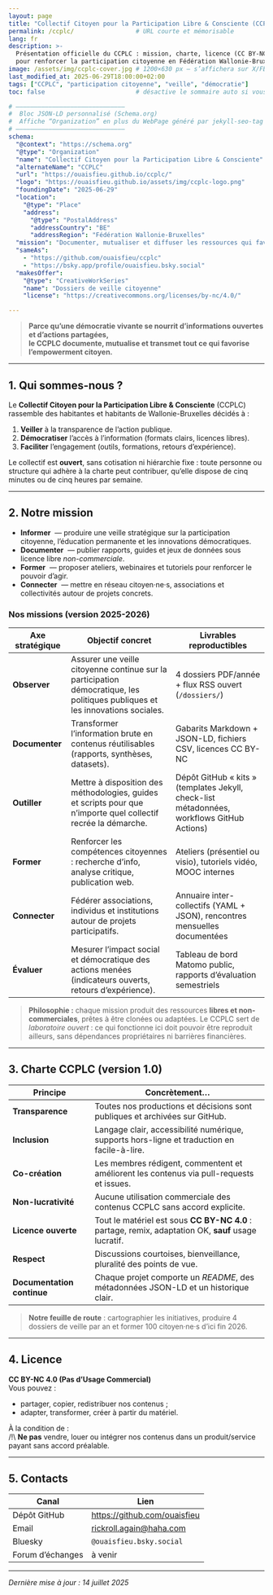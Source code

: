 ```yaml
---
layout: page
title: "Collectif Citoyen pour la Participation Libre & Consciente (CCPLC)"
permalink: /ccplc/                 # URL courte et mémorisable
lang: fr
description: >-
  Présentation officielle du CCPLC : mission, charte, licence (CC BY-NC 4.0) et modalités de contribution
  pour renforcer la participation citoyenne en Fédération Wallonie-Bruxelles.
image: /assets/img/ccplc-cover.jpg # 1200×630 px – s’affichera sur X/FB/LinkedIn
last_modified_at: 2025-06-29T18:00:00+02:00
tags: ["CCPLC", "participation citoyenne", "veille", "démocratie"]
toc: false                         # désactive le sommaire auto si vous le souhaitez

# ——————————————————————————————
#  Bloc JSON-LD personnalisé (Schema.org)
#  Affiche “Organization” en plus du WebPage généré par jekyll-seo-tag
# ——————————————————————————————
schema:
  "@context": "https://schema.org"
  "@type": "Organization"
  "name": "Collectif Citoyen pour la Participation Libre & Consciente"
  "alternateName": "CCPLC"
  "url": "https://ouaisfieu.github.io/ccplc/"
  "logo": "https://ouaisfieu.github.io/assets/img/ccplc-logo.png"
  "foundingDate": "2025-06-29"
  "location":
    "@type": "Place"
    "address":
      "@type": "PostalAddress"
      "addressCountry": "BE"
      "addressRegion": "Fédération Wallonie-Bruxelles"
  "mission": "Documenter, mutualiser et diffuser les ressources qui favorisent l’empouvoirement citoyen, sous licence libre non-commerciale."
  "sameAs":
    - "https://github.com/ouaisfieu/ccplc"
    - "https://bsky.app/profile/ouaisfieu.bsky.social"
  "makesOffer":
    "@type": "CreativeWorkSeries"
    "name": "Dossiers de veille citoyenne"
    "license": "https://creativecommons.org/licenses/by-nc/4.0/"

---
```


> **Parce qu’une démocratie vivante se nourrit d’informations ouvertes et d’actions partagées,  
> le CCPLC documente, mutualise et transmet tout ce qui favorise l’empowerment citoyen.**

---

## 1. Qui sommes-nous ?

Le **Collectif Citoyen pour la Participation Libre & Consciente** (CCPLC) rassemble des habitantes et habitants de Wallonie-Bruxelles décidés à :

1. **Veiller** à la transparence de l’action publique.  
2. **Démocratiser** l’accès à l’information (formats clairs, licences libres).  
3. **Faciliter** l’engagement (outils, formations, retours d’expérience).  

Le collectif est **ouvert**, sans cotisation ni hiérarchie fixe : toute personne ou structure qui adhère à la charte peut contribuer, qu’elle dispose de cinq minutes ou de cinq heures par semaine.

---

## 2. Notre mission

- **Informer** &nbsp;— produire une veille stratégique sur la participation citoyenne, l’éducation permanente et les innovations démocratiques.  
- **Documenter** &nbsp;— publier rapports, guides et jeux de données sous licence libre *non-commerciale*.  
- **Former** &nbsp;— proposer ateliers, webinaires et tutoriels pour renforcer le pouvoir d’agir.  
- **Connecter** &nbsp;— mettre en réseau citoyen·ne·s, associations et collectivités autour de projets concrets.

### Nos missions (version 2025-2026)

| Axe stratégique | Objectif concret | Livrables reproductibles |
|-----------------|------------------|--------------------------|
| **Observer**    | Assurer une veille citoyenne continue sur la participation démocratique, les politiques publiques et les innovations sociales. | 4 dossiers PDF/année + flux RSS ouvert (`/dossiers/`) |
| **Documenter**  | Transformer l’information brute en contenus réutilisables (rapports, synthèses, datasets). | Gabarits Markdown + JSON-LD, fichiers CSV, licences CC BY-NC |
| **Outiller**    | Mettre à disposition des méthodologies, guides et scripts pour que n’importe quel collectif recrée la démarche. | Dépôt GitHub « kits » (templates Jekyll, check-list métadonnées, workflows GitHub Actions) |
| **Former**      | Renforcer les compétences citoyennes : recherche d’info, analyse critique, publication web. | Ateliers (présentiel ou visio), tutoriels vidéo, MOOC internes |
| **Connecter**   | Fédérer associations, individus et institutions autour de projets participatifs. | Annuaire inter-collectifs (YAML + JSON), rencontres mensuelles documentées |
| **Évaluer**     | Mesurer l’impact social et démocratique des actions menées (indicateurs ouverts, retours d’expérience). | Tableau de bord Matomo public, rapports d’évaluation semestriels |

> **Philosophie :** chaque mission produit des ressources **libres et non-commerciales**, prêtes à être clonées ou adaptées. Le CCPLC sert de *laboratoire ouvert* : ce qui fonctionne ici doit pouvoir être reproduit ailleurs, sans dépendances propriétaires ni barrières financières.


---

## 3. Charte CCPLC (version 1.0)

| Principe | Concrètement… |
|----------|---------------|
| **Transparence** | Toutes nos productions et décisions sont publiques et archivées sur GitHub. |
| **Inclusion** | Langage clair, accessibilité numérique, supports hors-ligne et traduction en facile-à-lire. |
| **Co-création** | Les membres rédigent, commentent et améliorent les contenus via pull-requests et issues. |
| **Non-lucrativité** | Aucune utilisation commerciale des contenus CCPLC sans accord explicite. |
| **Licence ouverte** | Tout le matériel est sous **CC BY-NC 4.0** : partage, remix, adaptation OK, **sauf** usage lucratif. |
| **Respect** | Discussions courtoises, bienveillance, pluralité des points de vue. |
| **Documentation continue** | Chaque projet comporte un *README*, des métadonnées JSON-LD et un historique clair. |

> **Notre feuille de route** : cartographier les initiatives, produire 4 dossiers de veille par an et former 100 citoyen·ne·s d’ici fin 2026.

---

## 4. Licence

**CC BY-NC 4.0 (Pas d’Usage Commercial)**  
Vous pouvez :  
- partager, copier, redistribuer nos contenus ;  
- adapter, transformer, créer à partir du matériel.  

À la condition de :  
/!\ **Ne pas** vendre, louer ou intégrer nos contenus dans un produit/service payant sans accord préalable.

---

## 5. Contacts

| Canal | Lien |
|-------|------|
| Dépôt GitHub | <https://github.com/ouaisfieu> |
| Email | rickroll.again@haha.com |
| Bluesky | `@ouaisfieu.bsky.social` |
| Forum d’échanges | à venir |

---

*Dernière mise à jour : 14 juillet 2025*  
